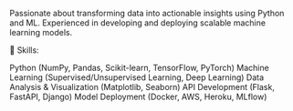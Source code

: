 Passionate about transforming data into actionable insights using Python and ML. Experienced in developing and deploying scalable machine learning models.

🔧 Skills:

Python (NumPy, Pandas, Scikit-learn, TensorFlow, PyTorch)
Machine Learning (Supervised/Unsupervised Learning, Deep Learning)
Data Analysis & Visualization (Matplotlib, Seaborn)
API Development (Flask, FastAPI, Django)
Model Deployment (Docker, AWS, Heroku, MLflow)

<!---
bhaskarnn9/bhaskarnn9 is a ✨ special ✨ repository because its `README.md` (this file) appears on your GitHub profile.
You can click the Preview link to take a look at your changes.
--->
